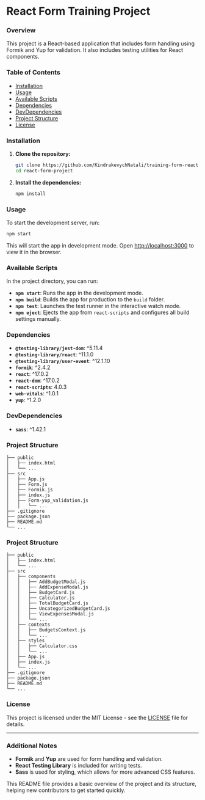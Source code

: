 
# React Form Training Project

### Overview

This project is a React-based application that includes form handling using Formik and Yup for validation. It also includes testing utilities for React components.

### Table of Contents

- [Installation](#installation)
- [Usage](#usage)
- [Available Scripts](#available-scripts)
- [Dependencies](#dependencies)
- [DevDependencies](#devdependencies)
- [Project Structure](#project-structure)
- [License](#license)

### Installation

1. **Clone the repository:**

   ```sh
   git clone https://github.com/KindrakevychNatali/training-form-reactjs.git
   cd react-form-project
   ```

2. **Install the dependencies:**

   ```sh
   npm install
   ```

### Usage

To start the development server, run:

```sh
npm start
```

This will start the app in development mode. Open [http://localhost:3000](http://localhost:3000) to view it in the browser.

### Available Scripts

In the project directory, you can run:

- **`npm start`**: Runs the app in the development mode.
- **`npm build`**: Builds the app for production to the `build` folder.
- **`npm test`**: Launches the test runner in the interactive watch mode.
- **`npm eject`**: Ejects the app from `react-scripts` and configures all build settings manually.

### Dependencies

- **`@testing-library/jest-dom`**: ^5.11.4
- **`@testing-library/react`**: ^11.1.0
- **`@testing-library/user-event`**: ^12.1.10
- **`formik`**: ^2.4.2
- **`react`**: ^17.0.2
- **`react-dom`**: ^17.0.2
- **`react-scripts`**: 4.0.3
- **`web-vitals`**: ^1.0.1
- **`yup`**: ^1.2.0

### DevDependencies

- **`sass`**: ^1.42.1

### Project Structure

```
├── public
│   ├── index.html
│   └── ...
├── src
│   ├── App.js
│   ├── Form.js
│   ├── Formik.js
│   ├── index.js
│   ├── Form-yup_validation.js
│   │   └── ...
├── .gitignore
├── package.json
├── README.md
└── ...
```
### Project Structure

```
├── public
│   ├── index.html
│   └── ...
├── src
│   ├── components
│   │   ├── AddBudgetModal.js
│   │   ├── AddExpenseModal.js
│   │   ├── BudgetCard.js
│   │   ├── Calculator.js
│   │   ├── TotalBudgetCard.js
│   │   ├── UncategorizedBudgetCard.js
│   │   ├── ViewExpensesModal.js
│   │   └── ...
│   ├── contexts
│   │   ├── BudgetsContext.js
│   │   └── ...
│   ├── styles
│   │   ├── Calculator.css
│   │   └── ...
│   ├── App.js
│   ├── index.js
│   └── ...
├── .gitignore
├── package.json
├── README.md
└── ...
```

### License

This project is licensed under the MIT License - see the [LICENSE](LICENSE) file for details.

---

### Additional Notes

- **Formik** and **Yup** are used for form handling and validation.
- **React Testing Library** is included for writing tests.
- **Sass** is used for styling, which allows for more advanced CSS features.

This README file provides a basic overview of the project and its structure, helping new contributors to get started quickly.
